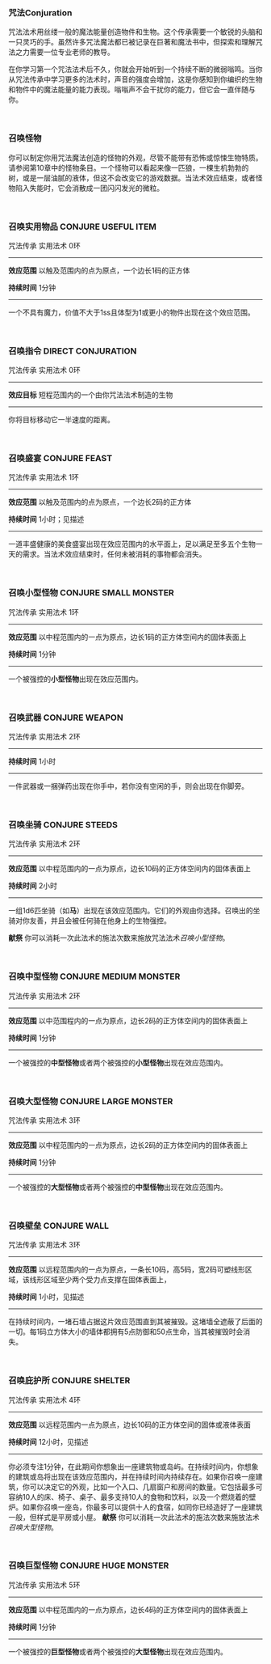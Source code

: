 ### 咒法Conjuration

咒法法术用丝缕一般的魔法能量创造物件和生物。这个传承需要一个敏锐的头脑和一只灵巧的手。虽然许多咒法魔法都已被记录在巨著和魔法书中，但探索和理解咒法之力需要一位专业老师的教导。

在你学习第一个咒法法术后不久，你就会开始听到一个持续不断的微弱嗡鸣。当你从咒法传承中学习更多的法术时，声音的强度会增加，这是你感知到你编织的生物和物件中的魔法能量的能力表现。嗡嗡声不会干扰你的能力，但它会一直伴随与你。

 

### 召唤怪物

你可以制定你用咒法魔法创造的怪物的外观，尽管不能带有恐怖或惊悚生物特质。请参阅第10章中的怪物条目。一个怪物可以看起来像一匹狼，一棵生机勃勃的树，或是一层油腻的液体，但这不会改变它的游戏数据。当法术效应结束，或者怪物陷入失能时，它会消散成一团闪闪发光的微粒。

 

### 召唤实用物品 **CONJURE USEFUL ITEM**

咒法传承 实用法术 0环

------------------------------------------------------------------------

**效应范围** 以触及范围内的点为原点，一个边长1码的正方体

**持续时间** 1分钟

------------------------------------------------------------------------

一个不具有魔力，价值不大于1ss且体型为1或更小的物件出现在这个效应范围。

 

### 召唤指令 **DIRECT CONJURATION**

咒法传承 实用法术 0环

------------------------------------------------------------------------

**效应目标** 短程范围内的一个由你咒法法术制造的生物

------------------------------------------------------------------------

你将目标移动它一半速度的距离。

 

### 召唤盛宴 **CONJURE FEAST**

咒法传承 实用法术 1环

------------------------------------------------------------------------

**效应范围** 以触及范围内的点为原点，一个边长2码的正方体

**持续时间** 1小时；见描述

------------------------------------------------------------------------

一道丰盛健康的美食盛宴出现在效应范围内的水平面上，足以满足至多五个生物一天的需求。当法术效应结束时，任何未被消耗的事物都会消失。

 

### 召唤小型怪物 **CONJURE SMALL MONSTER**

咒法传承 实用法术 1环

------------------------------------------------------------------------

**效应范围** 以中程范围内的一点为原点，边长1码的正方体空间内的固体表面上

**持续时间** 1分钟

------------------------------------------------------------------------

一个被强控的**小型怪物**出现在效应范围内。

 

### 召唤武器 **CONJURE WEAPON**

咒法传承 实用法术 2环

------------------------------------------------------------------------

**持续时间** 1小时

------------------------------------------------------------------------

一件武器或一捆弹药出现在你手中，若你没有空闲的手，则会出现在你脚旁。

 

### 召唤坐骑 **CONJURE STEEDS**

咒法传承 实用法术 2环

------------------------------------------------------------------------

**效应范围**
以中程范围内的一点为原点，边长10码的正方体空间内的固体表面上

**持续时间** 2小时

------------------------------------------------------------------------

一组1d6匹坐骑（如**马**）出现在该效应范围内。它们的外观由你选择。召唤出的坐骑对你友善，并且会被任何骑在他身上的生物强控。

**献祭** 你可以消耗一次此法术的施法次数来施放咒法法术*召唤小型怪物*。

 

### 召唤中型怪物 **CONJURE MEDIUM MONSTER**

咒法传承 实用法术 2环

------------------------------------------------------------------------

**效应范围** 以中范围程内的一点为原点，边长2码的正方体空间内的固体表面上

**持续时间** 1分钟

------------------------------------------------------------------------

一个被强控的**中型怪物**或者两个被强控的**小型怪物**出现在效应范围内。

 

### 召唤大型怪物 **CONJURE LARGE MONSTER**

咒法传承 实用法术 3环

------------------------------------------------------------------------

**效应范围** 以中程范围内的一点为原点，边长2码的正方体空间内的固体表面上

**持续时间** 1分钟

------------------------------------------------------------------------

一个被强控的**大型怪物**或者两个被强控的**中型怪物**出现在效应范围内。

 

### 召唤壁垒 **CONJURE WALL**

咒法传承 实用法术 3环

------------------------------------------------------------------------

**效应范围**
以远程范围内的一点为原点，一条长10码，高5码，宽2码可塑线形区域，该线形区域至少两个受力点支撑在固体表面上，

**持续时间** 1小时，见描述

------------------------------------------------------------------------

在持续时间内，一堵石墙占据这片效应范围直到其被摧毁。这堵墙全遮蔽了后面的一切。每1码立方体大小的墙体都拥有5点防御和50点生命，当其被摧毁时会消失。

 

### 召唤庇护所 **CONJURE SHELTER**

咒法传承 实用法术 4环

------------------------------------------------------------------------

**效应范围**
以远程范围内一点为原点，边长10码的正方体空间的固体或液体表面

**持续时间** 12小时，见描述

------------------------------------------------------------------------

你必须专注1分钟，在此期间你想象出一座建筑物或岛屿。在持续时间内，你想象的建筑或岛将出现在该效应范围内，并在持续时间内持续存在。如果你召唤一座建筑，你可以决定它的外观，比如一个入口、几扇窗户和房间的数量。它包括最多可容纳10人的床、椅子、桌子、最多支持10人的食物和饮料，以及一个燃烧着的壁炉。如果你召唤一座岛，你最多可以提供十人的食宿，如同你已经造好了一座建筑一般，但样式是平房或小屋。
**献祭** 你可以消耗一次此法术的施法次数来施放法术*召唤大型怪物*。

 

### 召唤巨型怪物 **CONJURE HUGE MONSTER**

咒法传承 实用法术 5环

------------------------------------------------------------------------

**效应范围** 以中程范围内的一点为原点，边长4码的正方体空间内的固体表面上

**持续时间** 1分钟

------------------------------------------------------------------------

一个被强控的**巨型怪物**或者两个被强控的**大型怪物**出现在效应范围内。
